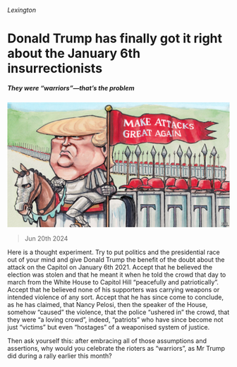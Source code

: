 ###### Lexington

# Donald Trump has finally got it right about the January 6th insurrectionists 

##### They were “warriors”—that’s the problem 

![image](images/20240622_USD000.jpg) 

> Jun 20th 2024 

Here is a thought experiment. Try to put politics and the presidential race out of your mind and give Donald Trump the benefit of the doubt about the attack on the Capitol on January 6th 2021. Accept that he believed the election was stolen and that he meant it when he told the crowd that day to march from the White House to Capitol Hill “peacefully and patriotically”. Accept that he believed none of his supporters was carrying weapons or intended violence of any sort. Accept that he has since come to conclude, as he has claimed, that Nancy Pelosi, then the speaker of the House, somehow “caused” the violence, that the police “ushered in” the crowd, that they were “a loving crowd”, indeed, “patriots” who have since become not just “victims” but even “hostages” of a weaponised system of justice. 

Then ask yourself this: after embracing all of those assumptions and assertions, why would you celebrate the rioters as “warriors”, as Mr Trump did during a rally earlier this month? 

